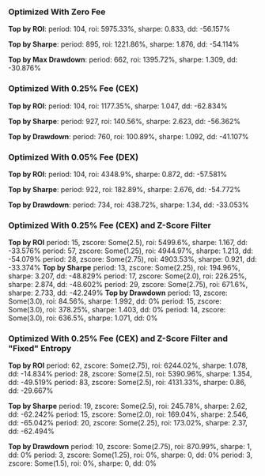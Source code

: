 ### Optimized With Zero Fee

**Top by ROI**:
period: 104, roi: 5975.33%, sharpe: 0.833, dd: -56.157%

**Top by Sharpe**:
period: 895, roi: 1221.86%, sharpe: 1.876, dd: -54.114%

**Top by Max Drawdown**:
period: 662, roi: 1395.72%, sharpe: 1.309, dd: -30.876%

### Optimized With 0.25% Fee (CEX)

**Top by ROI**:
period: 104, roi: 1177.35%, sharpe: 1.047, dd: -62.834%

**Top by Sharpe**:
period: 927, roi: 140.56%, sharpe: 2.623, dd: -56.362%

**Top by Drawdown**:
period: 760, roi: 100.89%, sharpe: 1.092, dd: -41.107%

### Optimized With 0.05% Fee (DEX)

**Top by ROI**:
period: 104, roi: 4348.9%, sharpe: 0.872, dd: -57.581%

**Top by Sharpe**:
period: 922, roi: 182.89%, sharpe: 2.676, dd: -54.772%

**Top by Drawdown**:
period: 734, roi: 438.72%, sharpe: 1.34, dd: -33.053%

### Optimized With 0.25% Fee (CEX) and Z-Score Filter

**Top by ROI**
period: 15, zscore: Some(2.5), roi: 5499.6%, sharpe: 1.167, dd: -33.576%
period: 57, zscore: Some(1.25), roi: 4944.97%, sharpe: 1.213, dd: -54.079%
period: 28, zscore: Some(2.75), roi: 4903.53%, sharpe: 0.921, dd: -33.374%
**Top by Sharpe**
period: 13, zscore: Some(2.25), roi: 194.96%, sharpe: 3.207, dd: -48.829%
period: 17, zscore: Some(2.0), roi: 226.25%, sharpe: 2.874, dd: -48.602%
period: 29, zscore: Some(2.75), roi: 671.6%, sharpe: 2.733, dd: -42.249%
**Top by Drawdown**
period: 13, zscore: Some(3.0), roi: 84.56%, sharpe: 1.992, dd: 0%
period: 15, zscore: Some(3.0), roi: 378.25%, sharpe: 1.403, dd: 0%
period: 14, zscore: Some(3.0), roi: 636.5%, sharpe: 1.071, dd: 0%

### Optimized With 0.25% Fee (CEX) and Z-Score Filter and "Fixed" Entropy

**Top by ROI**
period: 62, zscore: Some(2.75), roi: 6244.02%, sharpe: 1.078, dd: -14.834%
period: 28, zscore: Some(2.5), roi: 5390.96%, sharpe: 1.354, dd: -49.519%
period: 83, zscore: Some(2.5), roi: 4131.33%, sharpe: 0.86, dd: -29.667%

**Top by Sharpe**
period: 19, zscore: Some(2.5), roi: 245.78%, sharpe: 2.62, dd: -62.242%
period: 15, zscore: Some(2.0), roi: 169.04%, sharpe: 2.546, dd: -65.042%
period: 20, zscore: Some(2.25), roi: 173.02%, sharpe: 2.37, dd: -62.494%

**Top by Drawdown**
period: 10, zscore: Some(2.75), roi: 870.99%, sharpe: 1, dd: 0%
period: 3, zscore: Some(1.25), roi: 0%, sharpe: 0, dd: 0%
period: 3, zscore: Some(1.5), roi: 0%, sharpe: 0, dd: 0%

